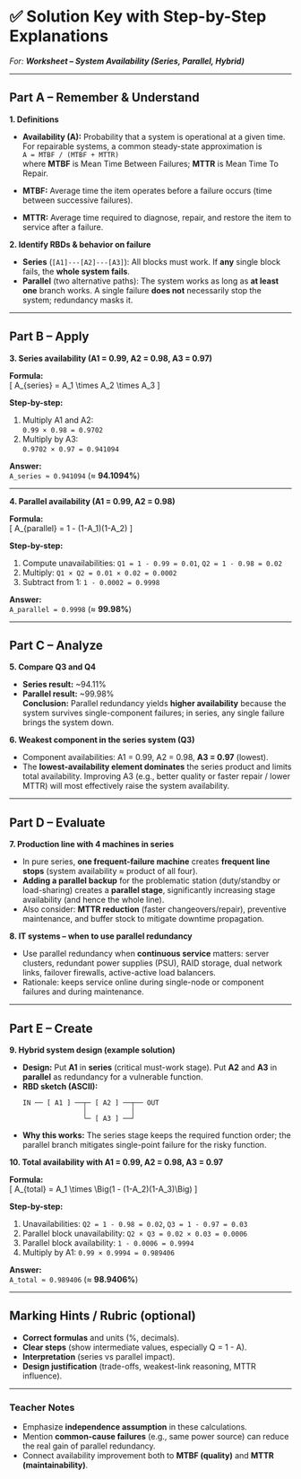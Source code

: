# ✅ Solution Key with Step-by-Step Explanations
_For: **Worksheet – System Availability (Series, Parallel, Hybrid)**_

---

## Part A – Remember & Understand

**1. Definitions**

- **Availability (A):** Probability that a system is operational at a given time. For repairable systems, a common steady-state approximation is  
  `A = MTBF / (MTBF + MTTR)`  
  where **MTBF** is Mean Time Between Failures; **MTTR** is Mean Time To Repair.

- **MTBF:** Average time the item operates before a failure occurs (time between successive failures).

- **MTTR:** Average time required to diagnose, repair, and restore the item to service after a failure.

**2. Identify RBDs & behavior on failure**

- **Series** (`[A1]---[A2]---[A3]`): All blocks must work. If **any** single block fails, the **whole system fails**.
- **Parallel** (two alternative paths): The system works as long as **at least one** branch works. A single failure **does not** necessarily stop the system; redundancy masks it.

---

## Part B – Apply

**3. Series availability (A1 = 0.99, A2 = 0.98, A3 = 0.97)**

**Formula:**  
\[
A_{series} = A_1 \times A_2 \times A_3
\]

**Step-by-step:**
1. Multiply A1 and A2:  
   `0.99 × 0.98 = 0.9702`
2. Multiply by A3:  
   `0.9702 × 0.97 = 0.941094`

**Answer:**  
`A_series ≈ 0.941094` (≈ **94.1094%**)

---

**4. Parallel availability (A1 = 0.99, A2 = 0.98)**

**Formula:**  
\[
A_{parallel} = 1 - (1-A_1)(1-A_2)
\]

**Step-by-step:**
1. Compute unavailabilities: `Q1 = 1 - 0.99 = 0.01`, `Q2 = 1 - 0.98 = 0.02`
2. Multiply: `Q1 × Q2 = 0.01 × 0.02 = 0.0002`
3. Subtract from 1: `1 - 0.0002 = 0.9998`

**Answer:**  
`A_parallel = 0.9998` (≈ **99.98%**)

---

## Part C – Analyze

**5. Compare Q3 and Q4**

- **Series result:** ~94.11%  
- **Parallel result:** ~99.98%  
**Conclusion:** Parallel redundancy yields **higher availability** because the system survives single-component failures; in series, any single failure brings the system down.

**6. Weakest component in the series system (Q3)**

- Component availabilities: A1 = 0.99, A2 = 0.98, **A3 = 0.97** (lowest).  
- The **lowest-availability element dominates** the series product and limits total availability. Improving A3 (e.g., better quality or faster repair / lower MTTR) will most effectively raise the system availability.

---

## Part D – Evaluate

**7. Production line with 4 machines in series**

- In pure series, **one frequent-failure machine** creates **frequent line stops** (system availability ≈ product of all four).
- **Adding a parallel backup** for the problematic station (duty/standby or load-sharing) creates a **parallel stage**, significantly increasing stage availability (and hence the whole line).  
- Also consider: **MTTR reduction** (faster changeovers/repair), preventive maintenance, and buffer stock to mitigate downtime propagation.

**8. IT systems – when to use parallel redundancy**

- Use parallel redundancy when **continuous service** matters: server clusters, redundant power supplies (PSU), RAID storage, dual network links, failover firewalls, active-active load balancers.  
- Rationale: keeps service online during single-node or component failures and during maintenance.

---

## Part E – Create

**9. Hybrid system design (example solution)**

- **Design:** Put **A1** in **series** (critical must-work stage). Put **A2** and **A3** in **parallel** as redundancy for a vulnerable function.  
- **RBD sketch (ASCII):**
  ```
  IN ── [ A1 ] ──┬─ [ A2 ] ──┬── OUT
                 │           │
                 └─ [ A3 ] ──┘
  ```
- **Why this works:** The series stage keeps the required function order; the parallel branch mitigates single-point failure for the risky function.

**10. Total availability with A1 = 0.99, A2 = 0.98, A3 = 0.97**

**Formula:**  
\[
A_{total} = A_1 \times \Big(1 - (1-A_2)(1-A_3)\Big)
\]

**Step-by-step:**
1. Unavailabilities: `Q2 = 1 - 0.98 = 0.02`, `Q3 = 1 - 0.97 = 0.03`
2. Parallel block unavailability: `Q2 × Q3 = 0.02 × 0.03 = 0.0006`
3. Parallel block availability: `1 - 0.0006 = 0.9994`
4. Multiply by A1: `0.99 × 0.9994 = 0.989406`

**Answer:**  
`A_total ≈ 0.989406` (≈ **98.9406%**)

---

## Marking Hints / Rubric (optional)

- **Correct formulas** and units (%, decimals).  
- **Clear steps** (show intermediate values, especially Q = 1 - A).  
- **Interpretation** (series vs parallel impact).  
- **Design justification** (trade-offs, weakest-link reasoning, MTTR influence).  

---

### Teacher Notes
- Emphasize **independence assumption** in these calculations.  
- Mention **common-cause failures** (e.g., same power source) can reduce the real gain of parallel redundancy.  
- Connect availability improvement both to **MTBF (quality)** and **MTTR (maintainability)**.


